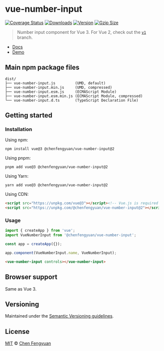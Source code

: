# vue-number-input

[![Coverage Status](https://img.shields.io/codecov/c/github/fengyuanchen/vue-number-input.svg)](https://codecov.io/gh/fengyuanchen/vue-number-input) [![Downloads](https://img.shields.io/npm/dm/@chenfengyuan/vue-number-input.svg)](https://www.npmjs.com/package/@chenfengyuan/vue-number-input) [![Version](https://img.shields.io/npm/v/@chenfengyuan/vue-number-input.svg)](https://www.npmjs.com/package/@chenfengyuan/vue-number-input) [![Gzip Size](https://img.shields.io/bundlephobia/minzip/@chenfengyuan/vue-number-input.svg)](https://unpkg.com/@chenfengyuan/vue-number-input/dist/vue-number-input.js)

> Number input component for Vue 3. For Vue 2, check out the [`v1`](https://github.com/fengyuanchen/vue-number-input/tree/v1) branch.

- [Docs](src/README.md)
- [Demo](https://fengyuanchen.github.io/vue-number-input)

## Main npm package files

```text
dist/
├── vue-number-input.js         (UMD, default)
├── vue-number-input.min.js     (UMD, compressed)
├── vue-number-input.esm.js     (ECMAScript Module)
├── vue-number-input.esm.min.js (ECMAScript Module, compressed)
└── vue-number-input.d.ts       (TypeScript Declaration File)
```

## Getting started

### Installation

Using npm:

```shell
npm install vue@3 @chenfengyuan/vue-number-input@2
```

Using pnpm:

```shell
pnpm add vue@3 @chenfengyuan/vue-number-input@2
```

Using Yarn:

```shell
yarn add vue@3 @chenfengyuan/vue-number-input@2
```

Using CDN:

```html
<script src="https://unpkg.com/vue@3"></script><!-- Vue.js is required -->
<script src="https://unpkg.com/@chenfengyuan/vue-number-input@2"></script>
```

### Usage

```js
import { createApp } from 'vue';
import VueNumberInput from '@chenfengyuan/vue-number-input';

const app = createApp({});

app.component(VueNumberInput.name, VueNumberInput);
```

```html
<vue-number-input controls></vue-number-input>
```

## Browser support

Same as Vue 3.

## Versioning

Maintained under the [Semantic Versioning guidelines](https://semver.org/).

## License

[MIT](https://opensource.org/licenses/MIT) © [Chen Fengyuan](https://chenfengyuan.com/)
